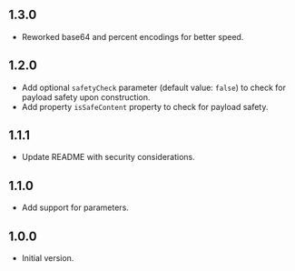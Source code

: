 ## 1.3.0

- Reworked base64 and percent encodings for better speed.

## 1.2.0

- Add optional `safetyCheck` parameter (default value: `false`) to check for payload safety upon construction.
- Add property `isSafeContent` property to check for payload safety.

## 1.1.1

- Update README with security considerations.

## 1.1.0

- Add support for parameters.

## 1.0.0

- Initial version.
